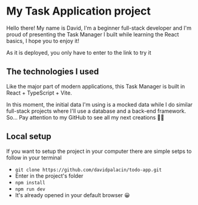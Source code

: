 # My Task Application project

Hello there! My name is David, I'm a beginner full-stack developer and I'm proud of presenting the Task Manager I built while learning the React basics, I hope you to enjoy it!

As it is deployed, you only have to enter to the link to try it

## The technologies I used
Like the major part of modern applications, this Task Manager is built in React + TypeScript + Vite.

In this moment, the initial data I'm using is a mocked data while I do similar full-stack projects where I'll use a database and a back-end framework. So... Pay attention to my GitHub to see all my next creations 👨‍💻

## Local setup
If you want to setup the project in your computer there are simple setps to follow in your terminal
- ```git clone https://github.com/davidpalacin/todo-app.git```
- Enter in the project's folder
- ```npm install```
- ```npm run dev```
- It's already opened in your default browser 😀